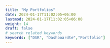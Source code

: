 ```yaml
---
title: "My Portfolios"
date: 2024-01-17T11:02:05+06:00
lastmod: 2024-01-17T11:02:05+06:00
weight: 14
draft: false
# search related keywords
keywords: ["DSR", "Dashboardte","Portfolio"]
---
```



